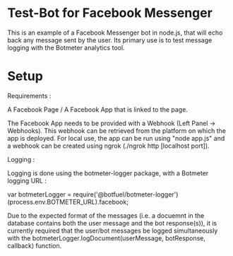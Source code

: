 # Test-Bot for Facebook Messenger

This is an example of a Facebook Messenger bot in node.js, that will echo back any message sent by the user. Its primary use is to test message logging with the Botmeter analytics tool.

# Setup

Requirements :

A Facebook Page /
A Facebook App that is linked to the page.

The Facebook App needs to be provided with a Webhook (Left Panel -> Webhooks). This webhook can be retrieved from the platform on which the app is deployed. For local use, the app can be run using "node app.js" and a webhook can be created using ngrok (./ngrok http [localhost port]). 

Logging :

Logging is done using the botmeter-logger package, with a Botmeter logging URL :

var botmeterLogger = require('@botfuel/botmeter-logger')(process.env.BOTMETER_URL).facebook;

Due to the expected format of the messages (i.e. a docuemnt in the database contains both the user message and the bot response(s)), it is currently required that the user/bot messages be logged simultaneously with the botmeterLogger.logDocument(userMessage, botResponse, callback) function.
